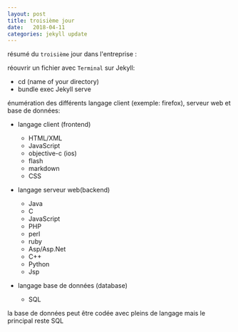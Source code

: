 ```yaml
---
layout: post
title: troisième jour
date:   2018-04-11
categories: jekyll update
---
```

résumé du `troisième` jour dans l'entreprise :

réouvrir un fichier avec `Terminal` sur Jekyll:

+ cd (name of your directory)
+ bundle exec Jekyll serve

énumération des différents langage client (exemple: firefox), serveur web et base de données:

+ langage client (frontend)
  + HTML/XML
  + JavaScript    
  + objective-c (ios)
  + flash
  + markdown
  + CSS

+ langage serveur web(backend)       
  + Java
  + C
  + JavaScript
  + PHP
  + perl
  + ruby
  + Asp/Asp.Net
  + C++
  + Python
  + Jsp

+ langage base de données (database)
  + SQL

 la base de données peut être codée avec pleins de langage mais le principal reste SQL
